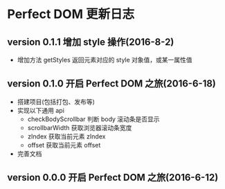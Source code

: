 # Perfect DOM 更新日志

## version 0.1.1  增加 style 操作(2016-8-2)

* 增加方法 getStyles 返回元素对应的 style 对象值，或某一属性值

## version 0.1.0  开启 Perfect DOM 之旅(2016-6-18)

* 搭建项目(包括打包、发布等)
* 实现以下通用 api
  * checkBodyScrollbar  判断 body 滚动条是否显示
  * scrollbarWidth 获取浏览器滚动条宽度
  * zIndex  获取当前元素 zIndex
  * offset  获取当前元素 offset
* 完善文档

## version 0.0.0  开启 Perfect DOM 之旅(2016-6-12)


